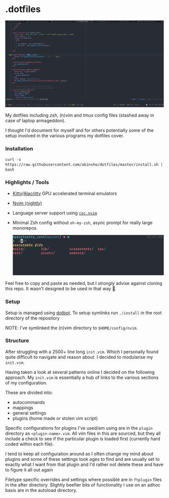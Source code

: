 # .dotfiles

![Neovim Setup](./dotfiles.png "Vim Setup")

My dotfiles including _zsh_, _(n)vim_ and _tmux_ config files (stashed away in case of laptop armageddon).

I thought I'd document for myself and for others potentially some of the setup
involved in the various programs my dotfiles cover.

### Installation

```
curl -s https://raw.githubusercontent.com/akinsho/dotfiles/master/install.sh | bash
```

### Highlights / Tools

- [Kitty](https://sw.kovidgoyal.net/kitty/index.html)/[Alacritty](https://github.com/alacritty/alacritty) GPU accelerated terminal emulators
- [Nvim (nightly)](https://github.com/neovim/neovim)
- Language server support using [`coc.nvim`](https://github.com/neoclide/coc.nvim)

- Minimal Zsh config without `oh-my-zsh`, async prompt for really large monorepos.

  ![Zsh Prompt](./prompt.png)

Feel free to copy and paste as needed, but I _strongly_ advise against cloning this repo.
It wasn't designed to be used in that way 🤷.

### Setup

Setup is managed using [dotbot](https://github.com/anishathalye/dotbot). To setup symlinks run
`./install` in the root directory of the repository

NOTE: I've symlinked the (n)vim directory to `$HOME/config/nvim`.

### Structure

After struggling with a 2500+ line long `init.vim`. Which I personally found quite difficult to navigate
and reason about. I decided to modularise my `init.vim`.

Having taken a look at several patterns online I decided on the following approach.
My `init.vim` is essentially a hub of links to the various sections of my configuration.

These are divided into:

- autocommands
- mappings
- general settings
- plugins (home made or stolen vim script)

Specific configurations for plugins I've used/am using are in the `plugin` directory as `<plugin-name>.vim`.
All vim files in this are sourced, but they all include a check to see if the particular plugin is loaded
first (currently hard coded within each file).

I tend to keep all configuration around as I often change my mind
about plugins and some of these settings took ages to find and are usually set to exactly what I want from that
plugin and I'd rather not delete these and have to figure it all out again

Filetype specific overrides and settings where possible are in `ftplugin` files in the after directory.
Slightly beefier bits of functionality I use on an adhoc basis are in the autoload directory.
